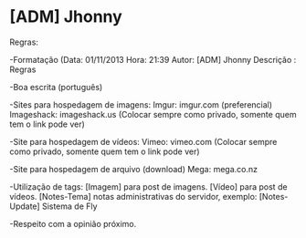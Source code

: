 [ADM] Jhonny
=========

Regras:

-Formatação
	(Data: 01/11/2013
	Hora: 21:39
	Autor: [ADM] Jhonny
	Descrição : Regras

-Boa escrita (português)

-Sites para hospedagem de imagens: 
	Imgur: imgur.com (preferencial)
	Imageshack:  imageshack.us
(Colocar sempre como privado, somente quem tem o link pode ver)

-Site para hospedagem de vídeos: 
	Vimeo: vimeo.com
(Colocar sempre como privado, somente quem tem o link pode ver)

-Site para hospedagem de arquivo (download)
	Mega: mega.co.nz

-Utilização de tags: 
	[Imagem] para post de imagens.
	[Vídeo] para post de vídeos.
	[Notes-Tema] notas administrativas do servidor, exemplo:
		[Notes-Update] Sistema de Fly

-Respeito com a opinião próximo.
